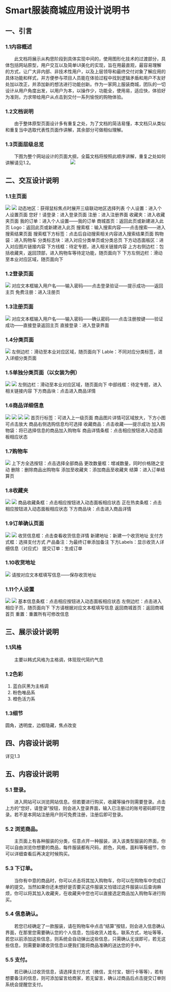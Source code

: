 # Smart服装商城应用设计说明书
## 一、引言
### 1.1内容概述
&emsp;&emsp;此文档将展示从构思阶段到具体实现中间的，使用图形化技术的过渡部分，具体包括网站原型，用户交互以及简单UI美化的实现，旨在用最直观，最容易理解的方式，让广大非内部、非技术性用户，以及上层领导和最终交付对象了解应用的具体功能和样式，并方便参与项目人员能在体验过程中找到逻辑矛盾和用户不友好处加以改正，并添加新的想法进行功能创新。作为一家网上服装商城，团队的一切设计从用户角度出发，以用户为本，以操作少，功能全，使用易，适应快，体验好为准则，力求带给用户从点击到交付一系列愉悦的购物体验。

### 1.2文档说明
&emsp;&emsp;由于整体原型页面设计多有重复之处，为了文档的简洁易懂，本文档只从类似和重复当中选取代表性页面作讲解，其余部分可做相似理解。

### 1.3页面层级总览
&emsp;&emsp;下图为整个网站设计的页面大纲，全篇文档将按照此顺序讲解，重复之处如何讲解请见1.2。
&emsp;&emsp;&emsp;&emsp;&emsp;&emsp;&emsp;&emsp;<image src="页面大纲.png">
  
## 二、交互设计说明

### 1.1主页面
<image src="./task6pic/主页面1.png">
<image src="./task6pic/主页面2.png">
动态地区：获得鼠标焦点时展开三级联动地区选择列表             
个人设置：进入个人设置页面            
您好！请登录：进入登录页面           
注册：进入注册界面                           
收藏夹：进入收藏夹页面                  
我的订单：进入个人设置——我的订单             
商城首页：返回此页或新建进入此页                 
Logo：返回此页或新建进入此页                 
搜索框：输入搜索内容——点击搜索——进入搜索结果页面                    
搜索框下方标签：点击后自动搜索相关内容进入搜索结果页面                 
购物袋：进入购物车               
分类标志块：进入对应分类单页或分类总页             
下方动态面板区：进入对应图片链接内容             
下方线框：待定专题，进入相关链接内容                
上方右侧边栏：包括收藏夹，返回顶部，进入购物车等待定功能，随页面向下             
下方左侧边栏：滑动至本业对应区域，随页面向下   
  
### 1.2登录页面        
<image src="./task6pic/登录.png">
对应文本框输入用户名——输入密码——点击登录验证——提示成功——返回主页                          
免费注册：进入注册页         
  
### 1.3注册页面             
<image src="./task6pic/注册.png">
对应文本框输入用户名——输入密码——确认密码——点击注册按键——验证成功——直接登录返回主页               
直接登录：进入登录界面     
  
### 1.4分类页面
<image src="./task6pic/分类总页.png">
左侧边栏：滑动至本业对应区域，随页面向下                 
Lable：不同对应分类标签，进入详细分类页面      
  
### 1.5单独分类页面（以女装为例）
<image src="./task6pic/单独分类页面1.png">
<image src="./task6pic/单独分类页面2.png">
左侧边栏：滑动至本业对应区域，随页面向下           
中部线框：待定专题，进入相关链接内容              
下方商品块：点击进入商品详情             
  
### 1.6商品详细信息
<image src="./task6pic/商品详情1.png">
<image src="./task6pic/商品详情2.png">
<image src="./task6pic/商品详情3.png">
<image src="./task6pic/商品详情4.png">
首页行标签：可进入上一级页面                        
商品图片详情可区域放大，下方小图可点击放大              
商品右侧选购信息均可选择                           
收藏商品：点击收藏——提示成功                         
加入购物袋：将已选择信息的商品加入购物车               
商品详情条框：点击相应按钮进入动态面板相应状态             

### 1.7购物车
<image src="./task6pic/购物车.png">
上下方全选按钮：点击选择全部商品            
更改数量框：增减数量，同时价格随之变动              
删除：删除商品出购物车             
添加至收藏夹：添加商品至收藏夹             
结算：进入订单结算页            

### 1.8收藏夹
<image src="./task6pic/收藏夹.png">
  <image src="./task6pic/收藏夹2.png">
商品收藏条框：点击相应按钮进入动态面板相应状态            
正在热卖条框：点击相应按钮进入动态面板相应状态                 
下方商品块：点击进入商品详情              

### 1.9订单确认页面
<image src="./task6pic/订单页1.png">
  <image src="./task6pic/订单页2.png">
收货信息框：点击查看收货信息详情           
新建地址：新建一个收货地址              
支付方式框：选择支付方式             
产品备注：为最终订单添加备注          
下方Labels：显示收货人详细信息（对应式）               
提交订单：生成订单               

### 1.10收货地址
<image src="./task6pic/收货地址.png">
请按对应文本框填写信息——保存收货地址              

### 1.11个人设置
<image src="./task6pic/个人设置.png">
  <image src="./task6pic/个人设置2.png">
基本信息条框：点击相应按钮进入动态面板相应状态                   
左侧边栏：点击进入相应子页，随页面向下              
下方请根据对应文本框填写信息               
返回商城首页：返回商城首页              
重置：重置所有可修改信息                 
  
## 三、展示设计说明
### 1.1风格
&emsp;&emsp;主要以韩式风格为主格调，体现现代简约气息

### 1.2色彩
1. 蓝白灰黑为主格调
1. 粉色唯品系
3. 橙色活力系

### 1.3细节
圆角，透明度，边框隐藏，焦点改变
## 四、内容设计说明
详见1.3
## 五、内容设计说明
### 5.1 登录。
&emsp;&emsp;进入网站可以浏览网站信息。但若要进行购买，收藏等操作则需要登录。点击上方的“您好，请登录”按钮，则会进入登录界面，输入已注册过的账号密码即可登录。若不是本网站注册用户则可免费注册，注册后即可登录。
### 5.2 浏览商品。
&emsp;&emsp;主页面上有各种服装的分类，任意点开一种服装，进入该类型服装的界面，你可以自由浏览你想要的商品，每件服装都有尺码，颜色，风格，面料等等细节，你可以详细查看后再决定时候购买。
### 5.3 下订单。
&emsp;&emsp;当你有中意的商品时，你可以点击将其加入购物车，你可以在购物车中完成订单的提交。当然如果你还未想好是否要买这件服装又怕错过这件服装以后查询麻烦，你可以将其加入收藏夹，在收藏夹中您也可以直接选定商品加入购物车进行购买。
### 5.4 信息确认。
&emsp;&emsp;若您已经确定了一款服装，请在购物车中点击“结算”按钮，则会进入信息确认界面，在那里您需要确认您的个人信息，包括收货人姓名，联系方式，地址等等，若您以前添加这些信息，则系统会自动弹出这些信息，只需确认无误即可，若无这些信息，则需要新建收货信息以便我们能将商品准确的送达您的手中。
### 5.5 支付。
&emsp;&emsp;若已确认过收货信息，请选择支付方式（微信，支付宝，银行卡等等），若有想要备注的信息，则可添加留言给商家，若无留言，确认过商品后点击提交订单则系统会提醒您支付。

